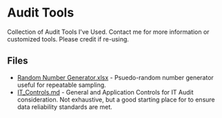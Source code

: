 # Audit Tools
Collection of Audit Tools I've Used. Contact me for more information or customized tools. Please credit if re-using.

## Files ##
- [Random Number Generator.xlsx](https://github.com/mctorresz/audit_tools/blob/master/Random_Number_Generator.xlsx) - Psuedo-random number generator useful for repeatable sampling. 
- [IT_Controls.md](https://github.com/mctorresz/audit_tools/blob/master/IT_Controls.md) - General and Application Controls for IT Audit consideration. Not exhaustive, but a good starting place for to ensure data reliability standards are met.
